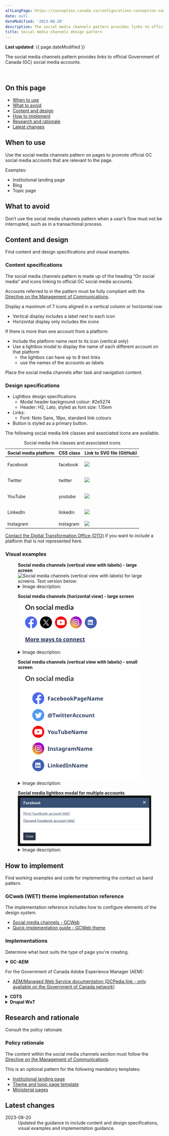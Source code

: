 ```yaml
---
altLangPage: https://conception.canada.ca/configurations-conception-communes/bloc-medias-sociaux.html
date: null
dateModified: '2023-08-20'
description: The social media channels pattern provides links to official Government of Canada social media accounts on various social media platforms.
title: Social media channels design pattern
---
```

<p><strong>Last updated</strong>: {{ page.dateModified }}</p>
<p>The social media channels pattern provides links to official Government of Canada (GC) social media accounts.</p>
<div class="pattern-demo mrgn-tp-lg mrgn-bttm-xl"><img src="../images/social-media-vertical-en.png" class="img-responsive" alt="" /></div>
<section>
    <h2>On this page</h2>
    <ul>
        <li><a href="#use">When to use</a></li>
        <li><a href="#avoid">What to avoid</a></li>
        <li><a href="#design">Content and design</a></li>
        <li><a href="#implement">How to implement</a></li>
        <li><a href="#research">Research and rationale</a></li>
        <li><a href="#latest">Latest changes</a></li>
    </ul>
</section>
<section>
    <h2 id="use">When to use</h2>
    <p>Use the social media channels pattern on pages to promote official GC social media accounts that are relevant to the page.</p>
    <p>Examples:</p>
    <ul>
        <li>Institutional landing page</li>
        <li>Blog</li>
        <li>Topic page</li>
    </ul>
</section>
<section>
    <h2 id="avoid">What to avoid</h2>
    <p>Don’t use the social media channels pattern when a user’s flow must not be interrupted, such as in a transactional process.</p>
</section>
<section>
    <h2 id="design">Content and design</h2>
    <p>Find content and design specifications and visual examples.</p>
    <h3>Content specifications</h3>
    <p>The social media channels pattern is made up of the heading “On social media” and icons linking to official GC social media accounts.</p>
    <p>Accounts referred to in the pattern must be fully compliant with the <a href="https://www.tbs-sct.canada.ca/pol/doc-eng.aspx?id=30682">Directive on the Management of Communications</a>.</p>
    <p>Display a maximum of 7 icons aligned in a vertical column or horizontal row:</p>
    <ul>
        <li>Vertical display includes a label next to each icon</li>
        <li>Horizontal display only includes the icons</li>
    </ul>
    <p>If there is more than one account from a platform:</p>
    <ul>
        <li>Include the platform name next to its icon (vertical only)</li>
        <li>
            Use a lightbox modal to display the name of each different account on that platform
            <ul>
                <li>the lightbox can have up to 8 text links</li>
                <li>use the names of the accounts as labels</li>
            </ul>
        </li>
    </ul>
    <p>Place the social media channels after task and navigation content.</p>
    <h3>Design specifications</h3>
    <ul>
        <li>
            Lightbox design specifications
            <ul>
                <li>Modal header background colour: #2e5274</li>
                <li>Header: H2, Lato, styled as font size: 1.15em</li>
            </ul>
        </li>
        <li>
            Links:
            <ul>
                <li>Font: Noto Sans, 16px, standard link colours</li>
            </ul>
        </li>
        <li>Button is styled as a primary button.</li>
    </ul>
    <p>The following social media link classes and associated icons are available.</p>
    <div class="row mrgn-tp-lg">
        <div class="col-md-8">
            <div class="panel panel-default">
                <table class="table table-striped" id="social-media" aria-live="polite">
                    <caption class="wb-inv">
                        Social media link classes and associated icons
                    </caption>
                    <thead>
                        <tr>
                            <th class="col-md-4">Social media platform</th>
                            <th class="col-md-6">CSS class</th>
                            <th class="col-md-2">Link to SVG file (GitHub)</th>
                        </tr>
                    </thead>
                    <tbody>
                        <tr>
                            <td>Facebook</td>
                            <td><p>facebook</p></td>
                            <td class="text-center"><img src="https://github.com/wet-boew/GCWeb/blob/master/components/gc-follow-us/assets/facebook.svg" /></td>
                        </tr>
                        <tr>
                            <td>Twitter</td>
                            <td><p>twitter</p></td>
                            <td class="text-center"><img src="https://github.com/wet-boew/GCWeb/blob/master/components/gc-follow-us/assets/twitter.svg" /></td>
                        </tr>
                        <tr>
                            <td>YouTube</td>
                            <td><p>youtube</p></td>
                            <td class="text-center"><img src="https://github.com/wet-boew/GCWeb/blob/master/components/gc-follow-us/assets/youtube.svg" /></td>
                        </tr>
                        <tr>
                            <td>LinkedIn</td>
                            <td><p>linkedin</p></td>
                            <td class="text-center"><img src="https://github.com/wet-boew/GCWeb/blob/master/components/gc-follow-us/assets/linkedin.svg" /></td>
                        </tr>
                        <tr>
                            <td>Instagram</td>
                            <td>instagram</td>
                            <td class="text-center"><img src="https://github.com/wet-boew/GCWeb/blob/master/components/gc-follow-us/assets/instagram.svg" /></td>
                        </tr>
                    </tbody>
                </table>
            </div>
        </div>
    </div>
    <p><a href="https://design.canada.ca/contact-us/">Contact the Digital Transformation Office (DTO)</a> if you want to include a platform that is not represented here.</p>
    <h3>Visual examples</h3>
    <div class="pattern-demo mrgn-tp-md mrgn-bttm-md">
        <figure class="mrgn-tp-md mrgn-bttm-lg">
            <figcaption><b>Social media channels (vertical view with labels) - large screen</b></figcaption>
            <img src="../images/social-media-vertical-en.png" class="img-responsive" alt="Social media channels (vertical view with labels) for large screens. Text version below:" />
            <details>
                <summary class="wb-toggle" data-toggle='{"print":"on"}'>Image description:</summary>
                <p>Social media channel links appear in a section with the heading “On social media”. Below the heading is a vertical list with associated icons and labels:</p>
                <ul>
                    <li>Facebook icon followed by the placeholder text FacebookPageName</li>
                    <li>Twitter icon followed by the placeholder text @TwitterAccount</li>
                    <li>Youtube icon followed by the placeholder text YouTubeName</li>
                    <li>Instagram icon followed by the placeholder text InstagramName</li>
                    <li>LinkedIn icon followed by the placeholder text LinkedInName</li>
                </ul>
            </details>
        </figure>
    </div>
    <div class="pattern-demo mrgn-tp-md mrgn-bttm-md">
        <figure class="mrgn-tp-md mrgn-bttm-lg">
            <figcaption><b>Social media channels (horizontal view) - large screen</b></figcaption>
            <img src="../images/social-media-horizontal-en.png" class="img-responsive" alt="Social media channels (horizontal view) for large screens. Text version below:" />
            <details>
                <summary class="wb-toggle" data-toggle='{"print":"on"}'>Image description:</summary>
                <p>Social media channel links appear in a section with the heading “On social media”. Below the heading is a horizontal list with associated icons, but without labels:</p>
                <ul>
                    <li>Facebook</li>
                    <li>Twitter</li>
                    <li>Youtube</li>
                    <li>Instagram</li>
                    <li>LinkedIn</li>
                </ul>
            </details>
        </figure>
    </div>
    <div class="pattern-demo mrgn-tp-md mrgn-bttm-md">
        <figure class="mrgn-tp-md mrgn-bttm-lg">
            <figcaption><b>Social media channels (vertical view with labels) - small screen</b></figcaption>
            <img src="../images/social-media-vertical-en-sm.png" class="img-responsive" alt="Social media channels (vertical view with labels) for small screens. Text version below:" />
            <details>
                <summary class="wb-toggle" data-toggle='{"print":"on"}'>Image description:</summary>
                <p>Social media channel links appear in a section with the heading “On social media”. Below the heading is a vertical list with associated icons and labels:</p>
                <ul>
                    <li>Facebook icon followed by the placeholder text FacebookPageName</li>
                    <li>Twitter icon followed by the placeholder text @TwitterAccount</li>
                    <li>Youtube icon followed by the placeholder text YouTubeName</li>
                    <li>Instagram icon followed by the placeholder text InstagramName</li>
                    <li>LinkedIn icon followed by the placeholder text LinkedInName</li>
                </ul>
            </details>
        </figure>
    </div>
    <div class="pattern-demo mrgn-tp-md mrgn-bttm-md">
        <figure class="mrgn-tp-md mrgn-bttm-lg">
            <figcaption><b>Social media lightbox modal for multiple accounts</b></figcaption>
            <img src="../images/social-media-lightbox-en.png" class="img-responsive" alt="Social media lightbox modal for multiple accounts. Text version below:" />
            <details>
                <summary class="wb-toggle" data-toggle='{"print":"on"}'>Image description:</summary>
                <p>
                    An overlay lightbox for displaying multiple Facebook accounts. There is a header indicating which social media platform, below there are two links titled [First Facebook account title] and [Second Facebook account
                    title]. The lightbox has a close button and an X in the corner to exit the modal.
                </p>
            </details>
        </figure>
    </div>
</section>
<section>
    <h2 id="implement">How to implement</h2>
    <p>Find working examples and code for implementing the contact us band pattern.</p>
    <h3>GCweb (WET) theme implementation reference</h3>
    <p>The implementation reference includes how to configure elements of the design system.</p>
    <ul>
        <li><a href="">Social media channels - GCWeb</a></li>
        <li><a href="https://wet-boew.github.io/GCWeb/docs/implementing-en.html">Quick implementation guide - GCWeb theme</a></li>
    </ul>
    <h3>Implementations</h3>
    <p>Determine what best suits the type of page you're creating.</p>
    <div class="row">
        <div class="col-md-8">
            <div class="wb-tabs mrgn-tp-lg">
                <div class="tabpanels">
                    <details id="004" open="open">
                        <summary><strong>GC-AEM</strong></summary>
                        <p class="mrgn-tp-lg">For the Government of Canada Adobe Experience Manager (AEM):</p>
                        <ul>
                            <li><a href="https://www.gcpedia.gc.ca/wiki/AEM_GC-specific_Documentation_6.5">AEM/Managed Web Service documentation (GCPedia link - only available on the Government of Canada network)</a></li>
                        </ul>
                    </details>
                    <details id="005">
                        <summary><strong>CDTS</strong></summary>
                        <p class="mrgn-tp-lg">For the Centrally Deployed Templates Solution (CDTS):</p>
                        <ul>
                            <li><a href="https://cenw-wscoe.github.io/sgdc-cdts/docs/index-en.html">CDTS documentation</a></li>
                        </ul>
                    </details>
                    <details id="006">
                        <summary><strong>Drupal WxT</strong></summary>
                        <p class="mrgn-tp-lg">For Drupal WxT:</p>
                        <ul>
                            <li><a href="https://drupalwxt.github.io/en/">Drupal WxT documentation</a></li>
                        </ul>
                    </details>
                </div>
            </div>
        </div>
    </div>
</section>
<section>
    <h2 id="research">Research and rationale</h2>
    <p>Consult the policy rationale.</p>
    <h3>Policy rationale</h3>
    <p>The content within the social media channels section must follow the <a href="https://www.tbs-sct.canada.ca/pol/doc-eng.aspx?id=30682">Directive on the Management of Communications</a>.</p>
    <p>This is an optional pattern for the following mandatory templates:</p>
    <ul>
        <li><a href="">Institutional landing page</a></li>
        <li><a href="https://design.canada.ca/mandatory-templates/theme-topic.html">Theme and topic page template</a></li>
        <li><a href="https://design.canada.ca/mandatory-templates/ministerial-profile-pages.html">Ministerial pages</a></li>
    </ul>
</section>
<section>
    <h2 id="latest">Latest changes</h2>
    <dl class="dl-horizontal">
        <dt>
            <time datetime="2023-08-13" class="link-muted">2023-08-20</time>
        </dt>
        <dd>Updated the guidance to include content and design specifications, visual examples and implementation guidance.</dd>
    </dl>
</section>